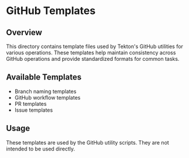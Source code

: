 # GitHub Templates

## Overview

This directory contains template files used by Tekton's GitHub utilities for various operations. These templates help maintain consistency across GitHub operations and provide standardized formats for common tasks.

## Available Templates

- Branch naming templates
- GitHub workflow templates
- PR templates
- Issue templates

## Usage

These templates are used by the GitHub utility scripts. They are not intended to be used directly.